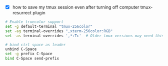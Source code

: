 - [x] how to save my tmux session even after turning off computer
	tmux-resurrect plugin

```bash
# Enable truecolor support
set -g default-terminal "tmux-256color"
set -ag terminal-overrides ",xterm-256color:RGB"
set -as terminal-overrides ',*:Tc'  # Older tmux versions may need this instead

# bind ctrl space as leader
unbind C-Space
set -g prefix C-Space
bind C-Space send-prefix

```